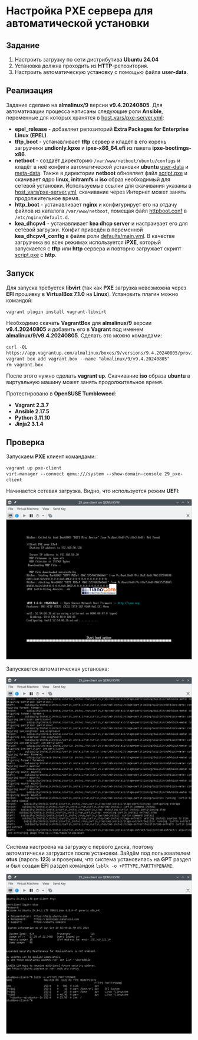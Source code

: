 # Настройка PXE сервера для автоматической установки

## Задание

1. Настроить загрузку по сети дистрибутива **Ubuntu 24.04**
2. Установка должна проходить из **HTTP**-репозитория.
3. Настроить автоматическую установку c помощью файла **user-data**.

## Реализация

Задание сделано на **almalinux/9** версии **v9.4.20240805**. Для автоматизации процесса написаны следующие роли **Ansible**, переменные для которых хранятся в [host_vars/pxe-server.yml](host_vars/pxe-server.yml):

- **epel_release** - добавляет репозиторий **Extra Packages for Enterprise Linux (EPEL)**.
- **tftp_boot** - устанавливает **tftp** сервер и кладёт в его корень загрузчики **undionly.kpxe** и **ipxe-x86_64.efi** из пакета **ipxe-bootimgs-x86**.
- **netboot** - создаёт директорию `/var/www/netboot/ubuntu/configs` и кладёт в неё конфиги автоматической установки **ubuntu** [user-data](/roles/netboot/templates/user-data) и [meta-data](/roles/netboot/templates/user-data). Также в директории **netboot** обновляет файл [script.pxe](roles/netboot/templates/script.pxe) и скачивает ядро **linux**, **initramfs** и **iso** образ необходимый для сетевой установки. Используемые ссылки для скачивания указаны в [host_vars/pxe-server.yml](host_vars/pxe-server.yml), скачивание через Интернет может занять продолжительное время.
- **http_boot** - устанавливает **nginx** и конфигурирует его на отдачу файлов из каталога `/var/www/netboot`, помещая файл [httpboot.conf](roles/http_boot/templates/httpboot.conf) в `/etc/nginx/default.d`.
- **kea_dhcpv4** - устанавливает **kea dhcp server** и настраивает его для сетевой загрузки. Конфиг приведён в переменной **kea_dhcpv4_config** в файле роли [defaults/main.yml](roles/kea_dhcpv4/defaults/main.yml). В качестве загрузчика во всех режимах используется **iPXE**, который запускается с **tftp** или **http** сервера и повторно загружает скрипт [script.pxe](roles/netboot/templates/script.pxe) с **http**.

## Запуск

Для запуска требуется **libvirt** (так как **PXE** загрузка невозможна через **EFI** прошивку в **VirtualBox 7.1.0** на **Linux**). Установить плагин можно командой:

```shell
vagrant plugin install vagrant-libvirt
```

Необходимо скачать **VagrantBox** для **almalinux/9** версии **v9.4.20240805** и добавить его в **Vagrant** под именем **almalinux/9/v9.4.20240805**. Сделать это можно командами:

```shell
curl -OL https://app.vagrantup.com/almalinux/boxes/9/versions/9.4.20240805/providers/libvirt/amd64/vagrant.box
vagrant box add vagrant.box --name "almalinux/9/v9.4.20240805"
rm vagrant.box
```

После этого нужно сделать **vagrant up**. Скачивание **iso** образа **ubuntu** в виртуальную машину может занять продолжительное время.

Протестировано в **OpenSUSE Tumbleweed**:

- **Vagrant 2.3.7**
- **Ansible 2.17.5**
- **Python 3.11.10**
- **Jinja2 3.1.4**

## Проверка

Запускаем **PXE** клиент командами:

```shell
vagrant up pxe-client
virt-manager --connect qemu:///system --show-domain-console 29_pxe-client
```

Начинается сетевая загрузка. Видно, что используется режим **UEFI**:

![UEFI BOOT](images/uefi_boot.png)

Запускается автоматическая установка:

![Autoinstall](images/autoinstall.png)

Система настроена на загрузку с первого диска, поэтому автоматически загрузится после установки. Зайдём под пользователем **otus** (пароль **123**) и проверим, что система установилась на **GPT** раздел и был создан **EFI** раздел командой `lsblk -o +PTTYPE,PARTTYPENAME`:

![lsblk](images/lsblk.png)
